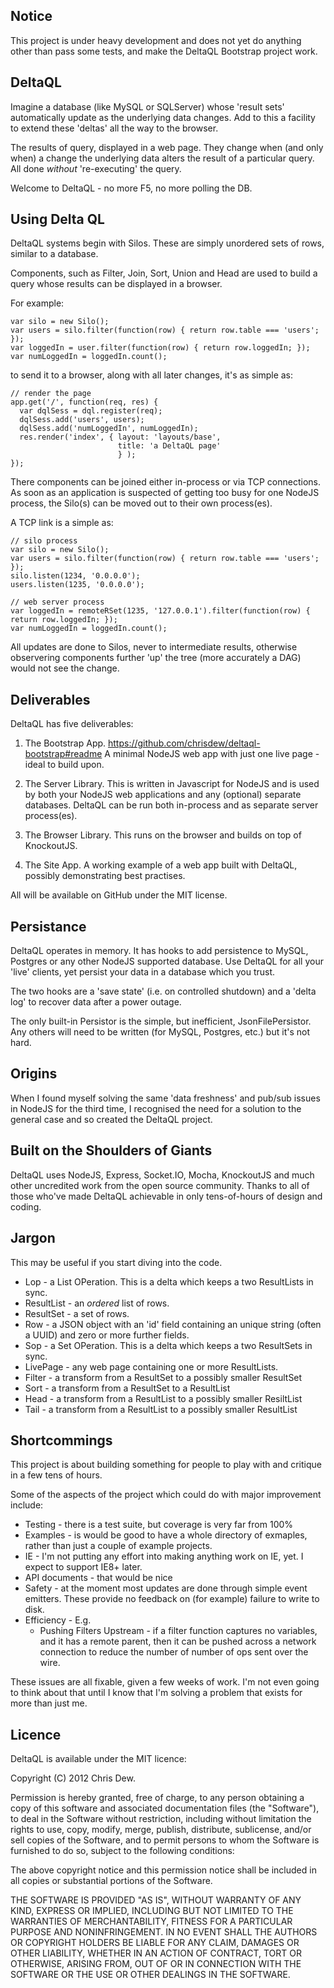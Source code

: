 Notice
------

This project is under heavy development and does not yet do anything other than pass some tests, and make the DeltaQL Bootstrap project work.


DeltaQL
-------

Imagine a database (like MySQL or SQLServer) whose 'result sets' automatically update as the underlying data changes.  Add to this a facility to extend these 'deltas' all the way to the browser.

The results of query, displayed in a web page.  They change when (and only when) a change the underlying data alters the result of a particular query.  All done *without* 're-executing' the query.

Welcome to DeltaQL - no more F5, no more polling the DB.


Using Delta QL
--------------

DeltaQL systems begin with Silos.  These are simply unordered sets of rows, similar to a database.

Components, such as Filter, Join, Sort, Union and Head are used to build a query whose results can be displayed in a browser.

For example:

    var silo = new Silo();
    var users = silo.filter(function(row) { return row.table === 'users'; });
    var loggedIn = user.filter(function(row) { return row.loggedIn; });
    var numLoggedIn = loggedIn.count();

to send it to a browser, along with all later changes, it's as simple as:

    // render the page
    app.get('/', function(req, res) {
      var dqlSess = dql.register(req);
      dqlSess.add('users', users);
      dqlSess.add('numLoggedIn', numLoggedIn);
      res.render('index', { layout: 'layouts/base',
                            title: 'a DeltaQL page'
                            } );
    });

There components can be joined either in-process or via TCP connections.  As soon as an application is suspected of getting too busy for one NodeJS process, the Silo(s) can be moved out to their own process(es).

A TCP link is a simple as:

    // silo process
    var silo = new Silo();
    var users = silo.filter(function(row) { return row.table === 'users'; });
    silo.listen(1234, '0.0.0.0');
    users.listen(1235, '0.0.0.0');

    // web server process
    var loggedIn = remoteRSet(1235, '127.0.0.1').filter(function(row) { return row.loggedIn; });
    var numLoggedIn = loggedIn.count();

All updates are done to Silos, never to intermediate results, otherwise observering components further 'up' the tree (more accurately a DAG) would not see the change. 


Deliverables
------------

DeltaQL has five deliverables:

1. The Bootstrap App.  https://github.com/chrisdew/deltaql-bootstrap#readme  A minimal NodeJS web app with just one live page - ideal to build upon.

2. The Server Library.  This is written in Javascript for NodeJS and is used by both your NodeJS web applications and any (optional) separate databases.  DeltaQL can be run both in-process and as separate server process(es).

3. The Browser Library.  This runs on the browser and builds on top of KnockoutJS.

4. The Site App.  A working example of a web app built with DeltaQL, possibly demonstrating best practises.

All will be available on GitHub under the MIT license.


Persistance
-----------

DeltaQL operates in memory.  It has hooks to add persistence to MySQL, Postgres or any other NodeJS supported database.  Use DeltaQL for all your 'live' clients, yet persist your data in a database which you trust.

The two hooks are a 'save state' (i.e. on controlled shutdown) and a 'delta log' to recover data after a power outage.

The only built-in Persistor is the simple, but inefficient, JsonFilePersistor.  Any others will need to be written (for MySQL, Postgres, etc.) but it's not hard.


Origins
-------

When I found myself solving the same 'data freshness' and pub/sub issues in NodeJS for the third time, I recognised the need for a solution to the general case and so created the DeltaQL project.


Built on the Shoulders of Giants
--------------------------------

DeltaQL uses NodeJS, Express, Socket.IO, Mocha, KnockoutJS and much other uncredited work from the open source community.  Thanks to all of those who've made DeltaQL achievable in only tens-of-hours of design and coding.


Jargon
------

This may be useful if you start diving into the code.

* Lop - a List OPeration.  This is a delta which keeps a two ResultLists in sync.
* ResultList - an *ordered* list of rows.
* ResultSet - a set of rows.
* Row - a JSON object with an 'id' field containing an unique string (often a UUID) and zero or more further fields.
* Sop - a Set OPeration.  This is a delta which keeps a two ResultSets in sync.
* LivePage - any web page containing one or more ResultLists.
* Filter - a transform from a ResultSet to a possibly smaller ResultSet
* Sort - a transform from a ResultSet to a ResultList
* Head - a transform from a ResultList to a possibly smaller ResiltList
* Tail - a transform from a ResultList to a possibly smaller ResultList


Shortcommings
-------------

This project is about building something for people to play with and critique in a few tens of hours.

Some of the aspects of the project which could do with major improvement include:

* Testing - there is a test suite, but coverage is very far from 100%
* Examples - is would be good to have a whole directory of exmaples, rather than just a couple of example projects.
* IE - I'm not putting any effort into making anything work on IE, yet.  I expect to support IE8+ later.
* API documents - that would be nice
* Safety - at the moment most updates are done through simple event emitters.  These provide no feedback on (for example) failure to write to disk.
* Efficiency - E.g.
  * Pushing Filters Upstream - if a filter function captures no variables, and it has a remote parent, then it can be pushed across a network connection to reduce the number of number of ops sent over the wire.

These issues are all fixable, given a few weeks of work.  I'm not even going to think about that until I know that I'm solving a problem that exists for more than just me.


Licence
-------

DeltaQL is available under the MIT licence:

Copyright (C) 2012 Chris Dew.

Permission is hereby granted, free of charge, to any person obtaining a copy of this software and associated documentation files (the "Software"), to deal in the Software without restriction, including without limitation the rights to use, copy, modify, merge, publish, distribute, sublicense, and/or sell copies of the Software, and to permit persons to whom the Software is furnished to do so, subject to the following conditions:

The above copyright notice and this permission notice shall be included in all copies or substantial portions of the Software.

THE SOFTWARE IS PROVIDED "AS IS", WITHOUT WARRANTY OF ANY KIND, EXPRESS OR IMPLIED, INCLUDING BUT NOT LIMITED TO THE WARRANTIES OF MERCHANTABILITY, FITNESS FOR A PARTICULAR PURPOSE AND NONINFRINGEMENT. IN NO EVENT SHALL THE AUTHORS OR COPYRIGHT HOLDERS BE LIABLE FOR ANY CLAIM, DAMAGES OR OTHER LIABILITY, WHETHER IN AN ACTION OF CONTRACT, TORT OR OTHERWISE, ARISING FROM, OUT OF OR IN CONNECTION WITH THE SOFTWARE OR THE USE OR OTHER DEALINGS IN THE SOFTWARE.
